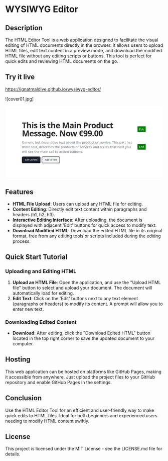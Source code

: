 # WYSIWYG Editor 

## Description
The HTML Editor Tool is a web application designed to facilitate the visual editing of HTML documents directly in the browser. It allows users to upload HTML files, edit text content in a preview mode, and download the modified HTML file without any editing scripts or buttons. This tool is perfect for quick edits and reviewing HTML documents on the go.

## Try it live

https://ignatmaldive.github.io/wysiwyg-editor/

![cover01.jpg]

![Cover image](cover01.jpg)

## Features

- **HTML File Upload**: Users can upload any HTML file for editing.
- **Content Editing**: Directly edit text content within paragraphs and headers (h1, h2, h3).
- **Interactive Editing Interface**: After uploading, the document is displayed with adjacent 'Edit' buttons for quick access to modify text.
- **Download Modified HTML**: Download the edited HTML file in its original format, free from any editing tools or scripts included during the editing process.


## Quick Start Tutorial

### Uploading and Editing HTML
1. **Upload an HTML File**: Open the application, and use the "Upload HTML file" button to select and upload your document. The document will automatically load for editing.
2. **Edit Text**: Click on the 'Edit' buttons next to any text element (paragraphs or headers) to modify its content. A prompt will allow you to enter new text.

### Downloading Edited Content
- **Download**: After editing, click the "Download Edited HTML" button located in the top right corner to save the updated document to your computer.

## Hosting
This web application can be hosted on platforms like GitHub Pages, making it accessible from anywhere. Just upload the project files to your GitHub repository and enable GitHub Pages in the settings.

## Conclusion
Use the HTML Editor Tool for an efficient and user-friendly way to make quick edits to HTML files. Ideal for both beginners and experienced users needing to modify HTML content swiftly.

## License
This project is licensed under the MIT License - see the LICENSE.md file for details.
